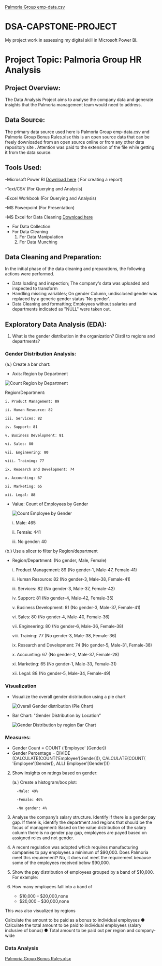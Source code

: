 [Palmoria Group emp-data.csv](https://github.com/user-attachments/files/21054322/Palmoria.Group.emp-data.csv) 
# DSA-CAPSTONE-PROJECT
My project work in assessing my digital skill in Microsoft Power BI.

# Project Topic: Palmoria Group HR Analysis

## Project Overview:
The Data Analysis Project aims to analyse the company data and generate insights that the Palmoria management team would need to address.

## Data Source:
The primary data source used here is Palmoria Group emp-data.csv and Palmoria Group Bonus Rules.xlsx this is an open source data that can be freely downloaded from an open source online or from any other data repository site . Attention was paid to the extension of the file while getting it from the data source.

## Tools Used:
-Microsoft Power BI [Download here](https://www.microsoft.com/en-us/download/details.aspx?id=58494) ( For creating a report)

-Text/CSV (For Querying and Analysis)

-Excel Workbook (For Querying and Analysis)

-MS Powerpoint (For Presentation)

-MS Excel for Data Cleaning [Download here](https://www.microsoft.com)
- For Data Collection
- For Data Cleaning
  1. For Data Manipulation
  2. For Data Munching
 
## Data Cleaning and Preparation:
In the initial phase of the data cleaning and preparations, the following actions were performed. 
- Data loading and inspection; The company's data was uploaded and inspected to transform
- Handling missing variables; On gender Column, undisclosed gender was replaced by a generic gender status 'No gender'.
- Data Cleaning and formatting; Employees without salaries and departments indicated as "NULL" were taken out.

## Exploratory Data Analysis (EDA):

1. What is the gender distribution in the organization? Distil to regions and
departments?
### Gender Distribution Analysis:

(a.) Create a bar chart:
 - Axis: Region by Department
   
   
![Count Region by Department](https://github.com/user-attachments/assets/2f28c371-039f-4697-9aab-5320a79e4962)

Region/Department: 
  
     
    i. Product Management: 89
   
    ii. Human Resource: 82
     
    iii. Services: 82
    
    iv. Support: 81
    
    v. Business Development: 81 
    
    vi. Sales: 80 
  
    vii. Engineering: 80 
  
    viii. Training: 77 
  
    ix. Research and Development: 74 
  
    x. Accounting: 67 
  
    xi. Marketing: 65 
    
    xii. Legal: 88 
  




- Value: Count of Employees by Gender

  
     ![Count Employee by Gender](https://github.com/user-attachments/assets/c05fd3a1-d0e0-408b-a532-4459fea66341)

    i. Male: 465
   
    ii. Female: 441
   
    iii. No gender: 40
  

(b.) Use a slicer to filter by Region/department

- Region/Department: (No gender, Male, Female)
  
    i. Product Management: 89 (No gender-1, Male-47, Female-41)

    ii. Human Resource: 82 (No gender-3, Male-38, Female-41)
  
    iii. Services: 82 (No gender-3, Male-37, Female-42)
  
    iv. Support: 81 (No gender-4, Male-42, Female-35)
  
    v. Business Development: 81 (No gender-3, Male-37, Female-41)
    
    vi. Sales: 80 (No gender-4, Male-40, Female-36)
  
    vii. Engineering: 80 (No gender-6, Male-36, Female-38)
  
   viii. Training: 77 (No gender-3, Male-38, Female-36)
  
    ix. Research and Development: 74 (No gender-5, Male-31, Female-38)
  
   x. Accounting: 67 (No gender-2, Male-37, Female-28)
  
    xi. Marketing: 65 (No gender-1, Male-33, Female-31)
    
  xii. Legal: 88 (No gender-5, Male-34, Female-49)
  

### Visualization  
- Visualize the overall gender distribution using a pie chart 


  ![Overall Gender distribution (Pie Chart)](https://github.com/user-attachments/assets/943dd43e-9d83-4625-b344-6df7cf4718ae)




- Bar Chart: "Gender Distribution by Location"

  ![Gender Distribution by region Bar Chart](https://github.com/user-attachments/assets/36ff4598-abd5-42bc-8aa9-fefb6390f288)

  
  
### Measures:

- Gender Count = COUNT ('Employee' [Gender])
- Gender Percentage = DIVIDE (CALCULATE(COUNT('Employee'[Gender])),  CALCULATE(COUNT( 'Employee'[Gender]), ALL('Employee'[Gender])))
  
  


  

2. Show insights on ratings based on gender:
   
   (a.)  Create a histogram/box plot:
   
         -Male: 49%
   
         -Female: 46%
   
         -No gender: 4%
    
      
4. Analyse the company’s salary structure. Identify if there is a gender pay gap. If
there is, identify the department and regions that should be the focus of
management:
Based on the value distribution of the salary column there is no gender pay gap, employees are payed based on assigned roles and not gender.

5. A recent regulation was adopted which requires manufacturing companies to pay
employees a minimum of $90,000. Does Palmoria meet this requirement? No, it does not meet the requirement because some of the employees received below $90,000.

6. Show the pay distribution of employees grouped by a band of $10,000. For example:

7. How many employees fall into a band of
   - $10,000 – $20,000,none
   - $20,000 – $30,000,none

 This was also visualized by regions

 Calculate the amount to be paid as a bonus to individual employees
● Calculate the total amount to be paid to individual employees (salary inclusive of
bonus)
● Total amount to be paid out per region and company-wide




### Data Analysis



[Palmoria Group Bonus Rules.xlsx](https://github.com/user-attachments/files/21054349/Palmoria.Group.Bonus.Rules.xlsx)
